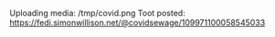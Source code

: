 Uploading media: /tmp/covid.png
Toot posted: https://fedi.simonwillison.net/@covidsewage/109971100058545033
